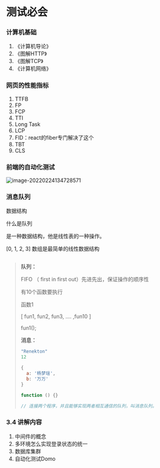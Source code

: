 # 测试必会



### 计算机基础

1. 《计算机导论》
2. 《图解HTTP》
3. 《图解TCP》
4. 《计算机网络》



### 网页的性能指标

1. TTFB
2. FP
3. FCP
4. TTI
5. Long Task
6. LCP
7. FID：react的fiber专门解决了这个
8. TBT
9. CLS



### 前端的自动化测试

![image-20220224134728571](/Users/cuihaoran/note/gitbook/book/review/image-20220224134728571.png)



### 消息队列

数据结构

什么是队列

是一种数据结构，他是线性表的一种操作。

[0, 1, 2, 3] 数组是最简单的线性数据结构

```
```

> **队列：**
>
> FIFO （ first in  first out）先进先出，保证操作的顺序性
>
> 有10个函数要执行
>
> 函数1
>
> [ fun1, fun2, fun3, .... ,fun10 ]
>
> fun1();
>
> **消息：**
>
> 
>
> 
>
> ```javascript
> "Renekton"
> 12
> 
> {
>   a: '杨梦瑶',
>   b: '万万'
> }
> 
> function () {}
> 
> // 连接两个程序，并且能够实现两者相互通信的队列，叫消息队列。
> 
> ```



### 3.4 讲解内容

1. 中间件的概念
2. 多环境怎么实现登录状态的统一
3. 数据库集群
4. 自动化测试Domo































